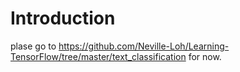 # Introduction

plase go to https://github.com/Neville-Loh/Learning-TensorFlow/tree/master/text_classification for now.
